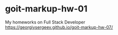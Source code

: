 # goit-markup-hw-01
My homeworks on Full Stack Developer 
https://georgiysergeev.github.io/goit-markup-hw-07/
